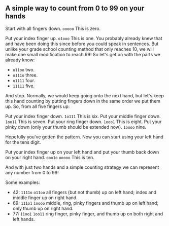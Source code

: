 ## A simple way to count from 0 to 99 on your hands

Start with all fingers down. `ooooo` This is zero. 

Put your index finger up. `o1ooo` This is one. You probably already knew that and have been doing this since before you could speak in sentences. But unlike your grade school counting method that only reaches 10, we will make one small modification to reach 99! So let's get on with the parts we already know:

- `o11oo` two.
- `o111o` three.
- `o1111` four.
- `11111` five.

And stop. Normally, we would keep going onto the next hand, but let's keep this hand counting by putting fingers down in the same order we put them up. So, from all five fingers up:

Put your index finger down. `1o111` This is six.
Put your middle finger down. `1oo11` This is seven.
Put your ring finger down. `1ooo1` This is eight.
Put your pinky down (only your thumb should be extended now). `1oooo` nine.

Hopefully you've gotten the pattern. Now you can start using your left hand for the tens digit.

Put your index finger up on your left hand and put your thumb back down on your right hand. `ooo1o` `ooooo` This is ten.

And with just two hands and a simple counting strategy we can represent any number from 0 to 99!

Some examples:

- 42: `1111o` `o11oo` all fingers (but not thumb) up on left hand; index and middle finger up on right hand.
- 69: `111o1` `1oooo` middle, ring, pinky fingers and thumb up on left hand; only thumb up on right hand.
- 77: `11oo1` `1oo11` ring finger, pinky finger, and thumb up on both right and left hands.